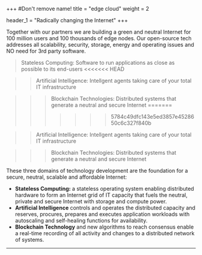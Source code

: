 +++
#Don't remove name!
title = "edge cloud"
weight = 2

header_1 = "Radically changing the Internet"
+++

Together with our partners we are building a green and neutral Internet for 100 million users and 100 thousands of edge nodes. Our open-source tech addresses all scalability, security, storage, energy and operating issues and NO need for 3rd party software.

> Stateless Computing: Software to run applications as close as possible to its end-users
<<<<<<< HEAD

> > Artificial Intelligence: Intellgent agents taking care of your total IT infrastructure

> > > Blockchain Technologies: Distributed systems that generate a neutral and secure Internet
=======
>>>>>>> 5784c49dfc143e5ed3857e4528650c6c327f840b

>> Artificial Intelligence: Intellgent agents taking care of your total IT infrastructure

>>>Blockchain Technologies: Distributed systems that generate a neutral and secure Internet

These three domains of technology development are the foundation for a secure, neutral, scalable and affordable Internet:

- **Stateless Computing:** a stateless operating system enabling distributed hardware to form an Internet grid of IT capacity that fuels the neutral, private and secure Internet with storage and compute power.
- **Artificial Intelligence** controls and operates the distributed capacity and reserves, procures, prepares and executes application workloads with autoscaling and self-healing functions for availability.
- **Blockchain Technology** and new algorithms to reach consensus enable a real-time recording of all activity and changes to a distributed network of systems.




***